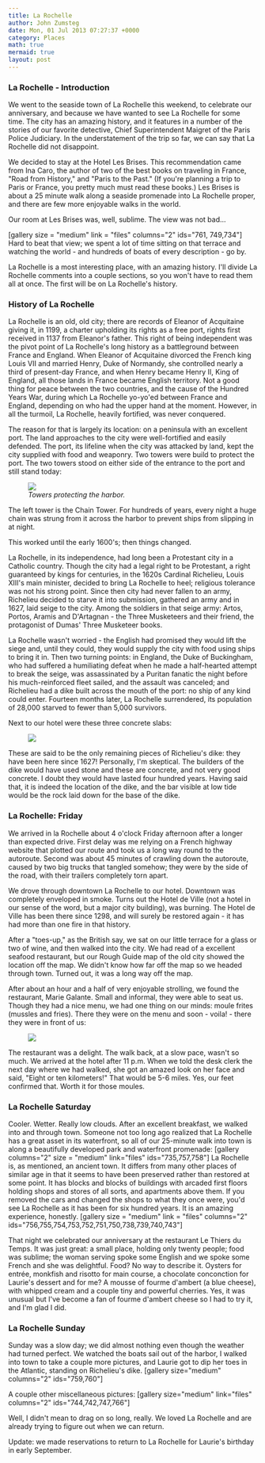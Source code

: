 ```yaml
---
title: La Rochelle
author: John Zumsteg
date: Mon, 01 Jul 2013 07:27:37 +0000
category: Places
math: true
mermaid: true
layout: post
---
```

<h3>La Rochelle - Introduction</h3>
We went to the seaside town of La Rochelle this weekend, to celebrate our anniversary, and because we have wanted to see La Rochelle for some time. The city has an amazing history, and it features in a number of the stories of our favorite detective, Chief Superintendent Maigret of the Paris Police Judiciary. In the understatement of the trip so far, we can say that La Rochelle did not disappoint.

We decided to stay at the Hotel Les Brises. This recommendation came from Ina Caro, the author of two of the best books on traveling in France, "Road from History," and "Paris to the Past." (If you're planning a trip to Paris or France, you pretty much must read these books.) Les Brises is about a 25 minute walk along a seaside promenade into La Rochelle proper, and there are few more enjoyable walks in the world.

Our room at Les Brises was, well, sublime. The view was not bad...

[gallery size = "medium" link = "files" columns="2" ids="761, 749,734"]
Hard to beat that view; we spent a lot of time sitting on that terrace and watching the world - and hundreds of boats of every description - go by.

La Rochelle is a most interesting place, with an amazing history. I'll divide La Rochelle comments into a couple sections, so you won't have to read them all at once. The first will be on La Rochelle's history.
<h3>History of La Rochelle</h3>
La Rochelle is an old, old city; there are records of Eleanor of Acquitaine giving it, in 1199, a charter upholding its rights as a free port, rights first received in 1137 from Eleanor's father. This right of being independent was the pivot point of La Rochelle's long history as a battleground between France and England. When Eleanor of Acquitaine divorced the French king Louis VII and married Henry, Duke of Normandy, she controlled nearly a third of present-day France, and when Henry became Henry II, King of England, all those lands in France became English territory. Not a good thing for peace between the two countries, and the cause of the Hundred Years War, during which La Rochelle yo-yo'ed between France and England, depending on who had the upper hand at the moment. However, in all the turmoil, La Rochelle, heavily fortified, was never conquered.

The reason for that is largely its location: on a peninsula with an excellent port. The land approaches to the city were well-fortified and easily defended. The port, its lifeline when the city was attacked by land, kept the city supplied with food and weaponry. Two towers were build to protect the port. The two towers stood on either side of the entrance to the port and still stand today:

<figure class = "landscape">
	<img src="{{site.url}}/assets/images/2013/06/DSC03112.jpg"/>
	<figcaption><em>Towers protecting the harbor.</em></figcaption>
</figure>



The left tower is the Chain Tower. For hundreds of years, every night a huge chain was strung from it across the harbor to prevent ships from slipping in at night.

This worked until the early 1600's; then things changed.

La Rochelle, in its independence, had long been a Protestant city in a Catholic country. Though the city had a legal right to be Protestant, a right guaranteed by kings for centuries, in the 1620s Cardinal Richelieu, Louis XIII's main minister, decided to bring La Rochelle to heel; religious tolerance was not his strong point. Since then city had never fallen to an army, Richelieu decided to starve it into submission, gathered an army and in 1627, laid seige to the city. Among the soldiers in that seige army: Artos, Portos, Aramis and D'Artagnan - the Three Musketeers and their friend, the protagonist of Dumas' Three Musketeer books.

La Rochelle wasn't worried - the English had promised they would lift the siege and, until they could, they would supply the city with food using ships to bring it in. Then two turning points: in England, the Duke of Buckingham, who had suffered a humiliating defeat when he made a half-hearted attempt to break the seige, was assassinated by a Puritan fanatic the night before his much-reinforced fleet sailed, and the assault was canceled; and Richelieu had a dike built across the mouth of the port: no ship of any kind could enter. Fourteen months later, La Rochelle surrendered, its population of 28,000 starved to fewer than 5,000 survivors.

Next to our hotel were these three concrete slabs:

<figure class = "portrait">
	<img src="{{site.url}}/assets/images/2013/06/IMG_7328.jpg"/>
	<figcaption></figcaption>
</figure>

These are said to be the only remaining pieces of Richelieu's dike: they have been here since 1627! Personally, I'm skeptical. The builders of the dike would have used stone and these are concrete, and not very good concrete. I doubt they would have lasted four hundred years. Having said that, it is indeed the location of the dike, and the bar visible at low tide would be the rock laid down for the base of the dike.
<h3>La Rochelle: Friday</h3>
We arrived in la Rochelle about 4 o'clock Friday afternoon after a longer than expected drive. First delay was me relying on a French highway website that plotted our route and took us a long way round to the autoroute. Second was about 45 minutes of crawling down the autoroute, caused by two big trucks that tangled somehow; they were by the side of the road, with their trailers completely torn apart.

We drove through downtown La Rochelle to our hotel. Downtown was completely enveloped in smoke. Turns out the Hotel de Ville (not a hotel in our sense of the word, but a major city building), was burning. The Hotel de Ville has been there since 1298, and will surely be restored again - it has had more than one fire in that history.

After a "toes-up," as the British say, we sat on our little terrace for a glass or two of wine, and then walked into the city. We had read of a excellent seafood restaurant, but our Rough Guide map of the old city showed the location off the map. We didn't know how far off the map so we headed through town. Turned out, it was a long way off the map.

After about an hour and a half of very enjoyable strolling, we found the restaurant, Marie Galante. Small and informal, they were able to seat us. Though they had a nice menu, we had one thing on our minds: moule frites (mussles and fries). There they were on the menu and soon - voila! - there they were in front of us:
<figure class = "portrait">
	<img src="{{site.url}}/assets/images/2013/06/DSC03114.jpg"/>
	<figcaption></figcaption>
</figure>


The restaurant was a delight. The walk back, at a slow pace, wasn't so much. We arrived at the hotel after 11 p.m. When we told the desk clerk the next day where we had walked, she got an amazed look on her face and said, "Eight or ten kilometers!" That would be 5-6 miles. Yes, our feet confirmed that. Worth it for those moules.
<h3>La Rochelle Saturday</h3>
Cooler. Wetter. Really low clouds. After an excellent breakfast, we walked into and through town. Someone not too long ago realized that La Rochelle has a great asset in its waterfront, so all of our 25-minute walk into town is along a beautifully developed park and waterfront promenade:
[gallery columns="2" size = "medium" link="files" ids="735,757,758"]
La Rochelle is, as mentioned, an ancient town. It differs from many other places of similar age in that it seems to have been preserved rather than restored at some point. It has blocks and blocks of buildings with arcaded first floors holding shops and stores of all sorts, and apartments above them. If you removed the cars and changed the shops to what they once were, you'd see La Rochelle as it has been for six hundred years. It is an amazing experience, honestly.
[gallery size = "medium" link = "files" columns="2" ids="756,755,754,753,752,751,750,738,739,740,743"]

That night we celebrated our anniversary at the restaurant Le Thiers du Temps. It was just great: a small place, holding only twenty people; food was sublime; the woman serving spoke some English and we spoke some French and she was delightful. Food? No way to describe it. Oysters for entrée, monkfish and risotto for main course, a chocolate conconction for Laurie's dessert and for me? A mousse of fourme d'ambert (a blue cheese), with whipped cream and a couple tiny and powerful cherries. Yes, it was unusual but I've become a fan of fourme d'ambert cheese so I had to try it, and I'm glad I did.
<h3>La Rochelle Sunday</h3>
Sunday was a slow day; we did almost nothing even though the weather had turned perfect. We watched the boats sail out of the harbor, I walked into town to take a couple more pictures, and Laurie got to dip her toes in the Atlantic, standing on Richelieu's dike.
[gallery size="medium" columns="2" ids="759,760"]

A couple other miscellaneous pictures:
[gallery size="medium" link="files" columns="2" ids="744,742,747,766"]

Well, I didn't mean to drag on so long, really. We loved La Rochelle and are already trying to figure out when we can return.

Update: we made reservations to return to La Rochelle for Laurie's birthday in early September.
